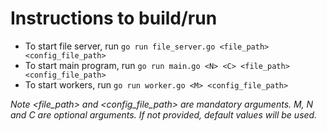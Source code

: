 # Instructions to build/run
- To start file server, run `go run file_server.go <file_path> <config_file_path>`
- To start main program, run `go run main.go <N> <C> <file_path> <config_file_path>`
- To start workers, run `go run worker.go <M> <config_file_path>`

_Note <file_path> and <config_file_path> are mandatory arguments. M, N and C are optional arguments. If not provided, default values will be used._
